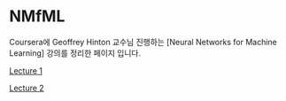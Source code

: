 # NMfML
Coursera에 Geoffrey Hinton 교수님 진행하는 [Neural Networks for Machine Learning] 강의를 정리한 페이지 입니다.

<a href="https://github.com/notyetend/NMfML/blob/master/Neural%20Networks%20-%20Lecture1.ipynb">Lecture 1</a>

<a href="https://github.com/notyetend/NMfML/blob/master/Neural%20Networks%20-%20Lecture2.ipynb">Lecture 2</a>


